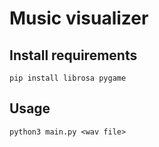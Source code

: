 # Music visualizer

## Install requirements
```
pip install librosa pygame
```

## Usage

```
python3 main.py <wav file>
```
